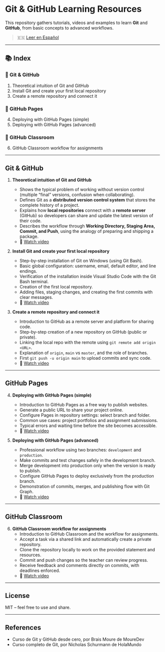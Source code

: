 # Git & GitHub Learning Resources

This repository gathers tutorials, videos and examples to learn **Git** and **GitHub**, 
from basic concepts to advanced workflows.

> 🇪🇸 [Leer en Español](./README.es.md)

---

## 📚 Index

### 🔹 Git & GitHub

1. Theoretical intuition of Git and GitHub
2. Install Git and create your first local repository
3. Create a remote repository and connect it

### 🔹 GitHub Pages

4. Deploying with GitHub Pages (simple)
5. Deploying with GitHub Pages (advanced) 

### 🔹 GitHub Classroom

6. GitHub Classroom workflow for assignments

---

## Git & GitHub

1. **Theoretical intuition of Git and GitHub**
   
   - Shows the typical problem of working without version control (multiple “final” versions, confusion when collaborating).  
   - Defines Git as a **distributed version control system** that stores the complete history of a project.  
   - Explains how **local repositories** connect with a **remote server** (GitHub) so developers can share and update the latest version of their code.  
   - Describes the workflow through **Working Directory, Staging Area, Commit, and Push**, using the analogy of preparing and shipping a package.  
   - 🎥 [Watch video](https://youtu.be/p6XRtwOBymc)

2. **Install Git and create your first local repository**
   
   - Step-by-step installation of Git on Windows (using Git Bash).  
   - Basic global configuration: username, email, default editor, and line endings.  
   - Verification of the installation inside Visual Studio Code with the Git Bash terminal.  
   - Creation of the first local repository.  
   - Adding files, staging changes, and creating the first commits with clear messages.  
   - 🎥 [Watch video](https://youtu.be/pn457MZG-5c)

3. **Create a remote repository and connect it**
   
   - Introduction to GitHub as a remote server and platform for sharing code.  
   - Step-by-step creation of a new repository on GitHub (public or private).  
   - Linking the local repo with the remote using `git remote add origin <URL>`.  
   - Explanation of `origin`, `main` vs `master`, and the role of branches.  
   - First `git push -u origin main` to upload commits and sync code.  
   - 🎥 [Watch video](https://youtu.be/CvpGxCEFkXw)

---

## GitHub Pages

4. **Deploying with GitHub Pages (simple)**
   
   - Introduction to GitHub Pages as a free way to publish websites.  
   - Generate a public URL to share your project online.  
   - Configure Pages in repository settings: select branch and folder.  
   - Common use cases: project portfolios and assignment submissions.  
   - Typical errors and waiting time before the site becomes accessible.  
   - 🎥 [Watch video](https://youtu.be/yPCKORk4SdU)

5. **Deploying with GitHub Pages (advanced)**
   
   - Professional workflow using two branches: `development` and `production`.  
   - Make commits and test changes safely in the development branch.  
   - Merge development into production only when the version is ready to publish.  
   - Configure GitHub Pages to deploy exclusively from the production branch.  
   - Demonstration of commits, merges, and publishing flow with Git Graph.  
   - 🎥 [Watch video](https://youtu.be/WPnk417olEE)

---

## GitHub Classroom

6. **GitHub Classroom workflow for assignments**
   - Introduction to GitHub Classroom and the workflow for assignments.  
   - Accept a task via a shared link and automatically create a private repository.  
   - Clone the repository locally to work on the provided statement and resources.  
   - Commit and push changes so the teacher can review progress.  
   - Receive feedback and comments directly on commits, with deadlines enforced.  
   - 🎥 [Watch video](https://youtu.be/5a1uuZ9P9-M)

---

## License

MIT – feel free to use and share.

---

## References

- Curso de Git y GitHub desde cero, por Brais Moure de MoureDev  
- Curso completo de Git, por Nicholas Schurmann de HolaMundo
